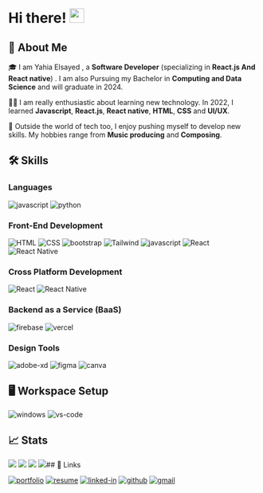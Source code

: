 # Hi there! <img src="https://media.giphy.com/media/hvRJCLFzcasrR4ia7z/giphy.gif" width="29px" height="29px">

## 🚀 About Me

🎓 I am Yahia Elsayed , a **Software Developer** (specializing in **React.js And React native**) . I am also Pursuing my Bachelor in **Computing and Data Science** and will graduate in 2024.

👨‍💻 I am really enthusiastic about learning new technology. In 2022, I learned **Javascript**, **React.js**, **React native**, **HTML**, **CSS** and **UI/UX**.

🎸 Outside the world of tech too, I enjoy pushing myself to develop new skills. My hobbies range from **Music producing** and **Composing**.

## 🛠️ Skills

### Languages

![javascript](https://img.shields.io/badge/JavaScript-323330?style=for-the-badge&logo=javascript&logoColor=F7DF1E)
![python](https://img.shields.io/badge/Python-3776AB?style=for-the-badge&logo=python&logoColor=white)

### Front-End Development

![HTML](https://img.shields.io/badge/HTML5-E34F26?style=for-the-badge&logo=html5&logoColor=white)
![CSS](https://img.shields.io/badge/CSS3-1572B6?style=for-the-badge&logo=css3&logoColor=white)
![bootstrap](https://img.shields.io/badge/Bootstrap-563D7C?style=for-the-badge&logo=bootstrap&logoColor=white)
![Tailwind](https://camo.githubusercontent.com/5d16e7fdd964ebca50ca82d6c8b081045630340427c463f4470050acd4e50ef3/68747470733a2f2f696d672e736869656c64732e696f2f7374617469632f76313f7374796c653d666f722d7468652d6261646765266d6573736167653d5461696c77696e642b43535326636f6c6f723d323232323232266c6f676f3d5461696c77696e642b435353266c6f676f436f6c6f723d303642364434266c6162656c3d)
![javascript](https://img.shields.io/badge/JavaScript-323330?style=for-the-badge&logo=javascript&logoColor=F7DF1E)
![React](https://img.shields.io/badge/React-61dafb?style=for-the-badge&logo=react&logoColor=black)
![React Native](https://img.shields.io/badge/React-Native-61dafb?style=for-the-badge&logo=react&logoColor=white)

### Cross Platform Development

![React](https://img.shields.io/badge/React-61dafb?style=for-the-badge&logo=react&logoColor=black)
![React Native](https://img.shields.io/badge/React-Native-61dafb?style=for-the-badge&logo=react&logoColor=white)

### Backend as a Service (BaaS)

![firebase](https://img.shields.io/badge/Firebase-ffaa00?style=for-the-badge&logo=Firebase&logoColor=white)
![vercel](https://img.shields.io/badge/Vercel-000000?style=for-the-badge&logo=Vercel&logoColor=white)

### Design Tools

![adobe-xd](https://img.shields.io/badge/adobe_xd-470137?style=for-the-badge&logo=adobe-xd&logoColor=white)
![figma](https://img.shields.io/badge/figma-000000?style=for-the-badge&logo=figma&logoColor=white)
![canva](https://img.shields.io/badge/canva-00C4CC?style=for-the-badge&logo=canva&logoColor=white)

## 🖥️ Workspace Setup

![windows](https://img.shields.io/badge/Windows_11-0078D6?style=for-the-badge&logo=windows&logoColor=white)
![vs-code](https://img.shields.io/badge/VS_Code-007ACC?style=for-the-badge&logo=Visual-Studio-Code&logoColor=white)

## 📈 Stats
![](https://github-readme-stats.vercel.app/api?username=YahiaElsayed19&theme=tokyonight&hide_border=true&include_all_commits=true&count_private=true)
![](https://github-readme-streak-stats.herokuapp.com/?user=YahiaElsayed19&theme=tokyonight&hide_border=true)
![](https://github-readme-stats.vercel.app/api/top-langs/?username=YahiaElsayed19&theme=tokyonight&hide_border=true&include_all_commits=true&count_private=true&layout=compact)
![](https://visitcount.itsvg.in/api?id=SeragAmged&icon=5&color=6)## 🔗 Links

[![portfolio](https://img.shields.io/badge/Portfolio-5340ff?style=for-the-badge&logo=Google-chrome&logoColor=white)](https://yahiaelsayed.vercel.app//)
[![resume](https://img.shields.io/badge/Resume-4285F4?style=for-the-badge&logo=read-the-docs&logoColor=white)](https://docs.google.com/document/d/1aBtlS3_tNpow1k7DXmQO7einEvJBRzE9)
[![linked-in](https://img.shields.io/badge/Linked_In-0077B5?style=for-the-badge&logo=LinkedIn&logoColor=white)](https://www.linkedin.com/in/yahiaelsayed19/)
[![github](https://img.shields.io/badge/GitHub-000000?style=for-the-badge&logo=GitHub&logoColor=white)](https://github.com/YahiaElsayed19)
[![gmail](https://img.shields.io/badge/Gmail-D14836?style=for-the-badge&logo=Gmail&logoColor=white)](mailto:yahiaelsayed19@gmail.com)
